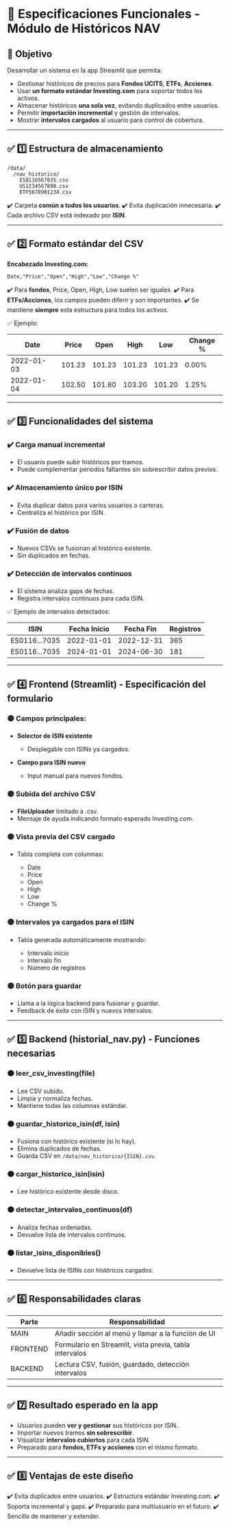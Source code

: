 ﻿# 📜 Especificaciones Funcionales - Módulo de Históricos NAV

## 🎯 Objetivo

Desarrollar un sistema en la app Streamlit que permita:

* Gestionar históricos de precios para **Fondos UCITS**, **ETFs**, **Acciones**.
* Usar **un formato estándar Investing.com** para soportar todos los activos.
* Almacenar históricos **una sola vez**, evitando duplicados entre usuarios.
* Permitir **importación incremental** y gestión de intervalos.
* Mostrar **intervalos cargados** al usuario para control de cobertura.

---

## ✅ 1️⃣ Estructura de almacenamiento

```
/data/
  /nav_historico/
    ES0116567035.csv
    US1234567890.csv
    ETF5678901234.csv
```

✔️ Carpeta **común a todos los usuarios**.
✔️ Evita duplicación innecesaria.
✔️ Cada archivo CSV está indexado por **ISIN**.

---

## ✅ 2️⃣ Formato estándar del CSV

**Encabezado Investing.com:**

```
Date,"Price","Open","High","Low","Change %"
```

✔️ Para **fondos**, Price, Open, High, Low suelen ser iguales.
✔️ Para **ETFs/Acciones**, los campos pueden diferir y son importantes.
✔️ Se mantiene **siempre** esta estructura para todos los activos.

✅ Ejemplo:

| Date       | Price  | Open   | High   | Low    | Change % |
| ---------- | ------ | ------ | ------ | ------ | -------- |
| 2022-01-03 | 101.23 | 101.23 | 101.23 | 101.23 | 0.00%    |
| 2022-01-04 | 102.50 | 101.80 | 103.20 | 101.20 | 1.25%    |

---

## ✅ 3️⃣ Funcionalidades del sistema

### ✔️ Carga manual incremental

* El usuario puede subir históricos por tramos.
* Puede complementar periodos faltantes sin sobrescribir datos previos.

### ✔️ Almacenamiento único por ISIN

* Evita duplicar datos para varios usuarios o carteras.
* Centraliza el histórico por ISIN.

### ✔️ Fusión de datos

* Nuevos CSVs se fusionan al histórico existente.
* Sin duplicados en fechas.

### ✔️ Detección de intervalos continuos

* El sistema analiza gaps de fechas.
* Registra intervalos continuos para cada ISIN.

✅ Ejemplo de intervalos detectados:

| ISIN          | Fecha Inicio | Fecha Fin  | Registros |
| ------------- | ------------ | ---------- | --------- |
| ES0116...7035 | 2022-01-01   | 2022-12-31 | 365       |
| ES0116...7035 | 2024-01-01   | 2024-06-30 | 181       |

---

## ✅ 4️⃣ Frontend (Streamlit) - Especificación del formulario

### 🟣 Campos principales:

* **Selector de ISIN existente**

  * Desplegable con ISINs ya cargados.
* **Campo para ISIN nuevo**

  * Input manual para nuevos fondos.

### 🟣 Subida del archivo CSV

* **FileUploader** limitado a .csv.
* Mensaje de ayuda indicando formato esperado Investing.com.

### 🟣 Vista previa del CSV cargado

* Tabla completa con columnas:

  * Date
  * Price
  * Open
  * High
  * Low
  * Change %

### 🟣 Intervalos ya cargados para el ISIN

* Tabla generada automáticamente mostrando:

  * Intervalo inicio
  * Intervalo fin
  * Número de registros

### 🟣 Botón para guardar

* Llama a la lógica backend para fusionar y guardar.
* Feedback de éxito con ISIN y nuevos intervalos.

---

## ✅ 5️⃣ Backend (historial\_nav.py) - Funciones necesarias

### 🟠 leer\_csv\_investing(file)

* Lee CSV subido.
* Limpia y normaliza fechas.
* Mantiene todas las columnas estándar.

### 🟠 guardar\_historico\_isin(df, isin)

* Fusiona con histórico existente (si lo hay).
* Elimina duplicados de fechas.
* Guarda CSV en `/data/nav_historico/{ISIN}.csv`.

### 🟠 cargar\_historico\_isin(isin)

* Lee histórico existente desde disco.

### 🟠 detectar\_intervalos\_continuos(df)

* Analiza fechas ordenadas.
* Devuelve lista de intervalos continuos.

### 🟠 listar\_isins\_disponibles()

* Devuelve lista de ISINs con históricos cargados.

---

## ✅ 6️⃣ Responsabilidades claras

| Parte    | Responsabilidad                                         |
| -------- | ------------------------------------------------------- |
| MAIN     | Añadir sección al menú y llamar a la función de UI      |
| FRONTEND | Formulario en Streamlit, vista previa, tabla intervalos |
| BACKEND  | Lectura CSV, fusión, guardado, detección intervalos     |

---

## ✅ 7️⃣ Resultado esperado en la app

* Usuarios pueden **ver y gestionar** sus históricos por ISIN.
* Importar nuevos tramos **sin sobrescribir**.
* Visualizar **intervalos cubiertos** para cada ISIN.
* Preparado para **fondos, ETFs y acciones** con el mismo formato.

---

## ✅ 8️⃣ Ventajas de este diseño

✔️ Evita duplicados entre usuarios.
✔️ Estructura estándar Investing.com.
✔️ Soporta incremental y gaps.
✔️ Preparado para multiusuario en el futuro.
✔️ Sencillo de mantener y extender.
